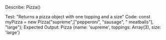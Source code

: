 Describe: Pizza()

Test: "Returns a pizza object with one topping and a size" 
Code: const myPizza = new Pizza("supreme",["pepperoni", "sausage", " meatballs"], "large");
Expected Output: Pizza {name: 'supreme', toppings: Array(3), size: 'large'}

